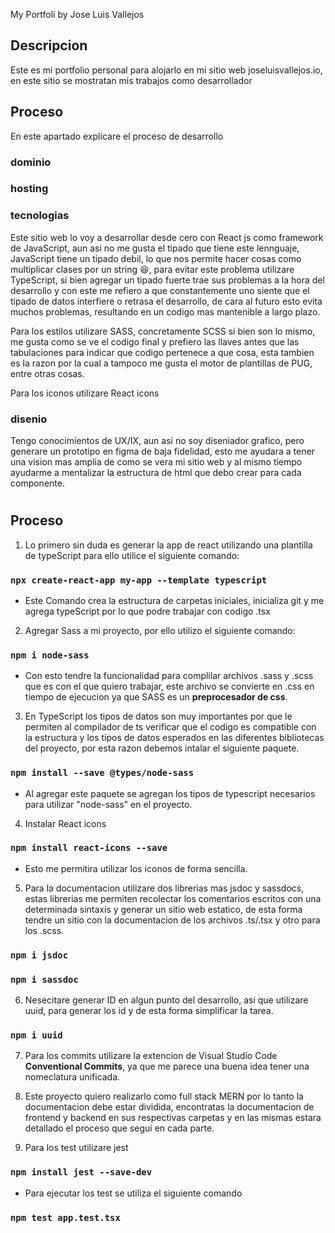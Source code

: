 My Portfoli by Jose Luis Vallejos




## Descripcion


Este es mi portfolio personal para alojarlo en mi sitio web joseluisvallejos.io, en este sitio se mostratan mis trabajos como desarrollador


## Proceso


En este apartado explicare el proceso de desarrollo
### dominio


### hosting


### tecnologias


Este sitio web lo voy a desarrollar desde cero con React js como framework de JavaScript, aun asi no me gusta el tipado que tiene este lennguaje, JavaScript tiene un tipado debil, lo que nos permite hacer cosas como multiplicar clases por un string 😆, para evitar este problema utilizare TypeScript, si bien agregar un tipado fuerte trae sus problemas a la hora del desarrollo y con este me refiero a que constantemente uno siente que el tipado de datos interfiere o retrasa el desarrollo, de cara al futuro esto evita muchos problemas, resultando en un codigo mas mantenible a largo plazo.


Para los estilos utilizare SASS, concretamente SCSS si bien son lo mismo, me gusta como se ve el codigo final y prefiero las llaves antes que las tabulaciones para indicar que codigo pertenece a que cosa, esta tambien es la razon por la cual a tampoco me gusta el motor de plantillas de PUG, entre otras cosas.


Para los iconos utilizare React icons


### disenio


Tengo conocimientos de UX/IX, aun asi no soy diseniador grafico, pero generare un prototipo en figma de baja fidelidad, esto me ayudara a tener una vision mas amplia de como se vera mi sitio web y al mismo tiempo ayudarme a mentalizar la estructura de html que debo crear para cada componente.

#

## Proceso


1. Lo primero sin duda es generar la app de react utilizando una plantilla de typeScript para ello utilice el siguiente comando:

### `npx create-react-app my-app --template typescript`

* Este Comando crea la estructura de carpetas iniciales, inicializa git y me agrega typeScript por lo que podre trabajar con codigo .tsx


2. Agregar Sass a mi proyecto, por ello utilizo el siguiente comando:

### `npm i node-sass`

* Con esto tendre la funcionalidad para complilar archivos .sass y .scss que es con el que quiero trabajar, este archivo se convierte en .css en tiempo de ejecucion ya que SASS es un **preprocesador de css**.


3. En TypeScript los tipos de datos son muy importantes por que le permiten al compilador de ts verificar que el codigo es compatible con la estructura y los tipos de datos esperados en las diferentes bibliotecas del proyecto, por esta razon debemos intalar el siguiente paquete.


### `npm install --save @types/node-sass`


* Al agregar este paquete se agregan los tipos de typescript necesarios para utilizar "node-sass" en el proyecto.

4. Instalar React icons

### `npm install react-icons --save`

* Esto me permitira utilizar los iconos de forma sencilla.

5. Para la documentacion utilizare dos librerias mas jsdoc y sassdocs, estas librerias me permiten recolectar los comentarios escritos con una determinada sintaxis y generar un sitio web estatico, de esta forma tendre un sitio con la documentacion de los archivos .ts/.tsx y otro para los .scss.

### `npm i jsdoc`
### `npm i sassdoc`

6. Nesecitare generar ID en algun punto del desarrollo, asi que utilizare uuid, para generar los id y de esta forma simplificar la tarea.

### `npm i uuid`

7. Para los commits utilizare la extencion de Visual Studio Code **Conventional Commits**, ya que me parece una buena idea tener una nomeclatura unificada.

8. Este proyecto quiero realizarlo como full stack MERN por lo tanto la documentacion debe estar dividida, encontratas la documentacion de frontend y backend en sus respectivas carpetas y en las mismas estara detallado el proceso que segui en cada parte.

9. Para los test utilizare jest

### `npm install jest --save-dev`

 * Para ejecutar los test se utiliza el siguiente comando

### `npm test app.test.tsx`










